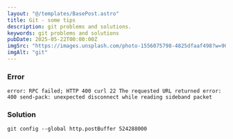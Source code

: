 ```yaml
---
layout: "@/templates/BasePost.astro"
title: Git - some tips
description: git problems and solutions.
keywords: git problems and solutions
pubDate: 2025-05-22T00:00:00Z
imgSrc: "https://images.unsplash.com/photo-1556075798-4825dfaaf498?w=900&auto=format&fit=crop&q=60&ixlib=rb-4.1.0&ixid=M3wxMjA3fDB8MHxzZWFyY2h8Mnx8Z2l0fGVufDB8fDB8fHww"
imgAlt: "git"
---
```


### Error

`error: RPC failed; HTTP 400 curl 22 The requested URL returned error: 400 send-pack: unexpected disconnect while reading sideband packet`

### Solution

`git config --global http.postBuffer 524288000`
